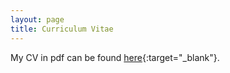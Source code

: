 ```yaml
---
layout: page
title: Curriculum Vitae 
---
```


My CV in pdf can be found [here]({{site.baseurl}}/pdfs/UPaul_resume.pdf){:target="_blank"}.